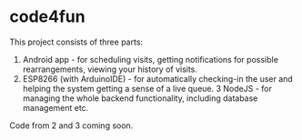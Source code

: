 # code4fun

This project consists of three parts:
1. Android app - for scheduling visits, getting notifications for possible rearrangements, viewing your history of visits.
2. ESP8266 (with ArduinoIDE) - for automatically checking-in the user and helping the system getting a sense of a live queue.
3  NodeJS - for managing the whole backend functionality, including database management etc.

Code from 2 and 3 coming soon.
